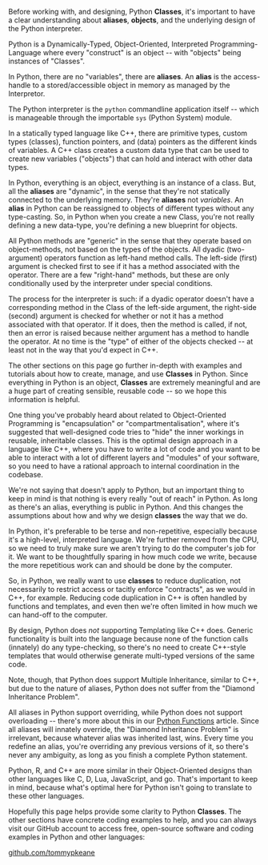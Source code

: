 Before working with, and designing, Python __Classes__, it's important to have a clear understanding about __aliases__, __objects__, and the underlying design of the Python interpreter.

Python is a Dynamically-Typed, Object-Oriented, Interpreted Programming-Language where every "construct" is an object -- with "objects" being instances of "Classes".

In Python, there are no "variables", there are __aliases__. An __alias__ is the access-handle to a stored/accessible object in memory as managed by the Interpretor.

The Python interpreter is the `python` commandline application itself -- which is manageable through the importable `sys` (Python System) module.

In a statically typed language like C++, there are primitive types, custom types (classes), function pointers, and (data) pointers as the different kinds of variables. A C++ class creates a custom data type that can be used to create new variables ("objects") that can hold and interact with other data types.

In Python, everything is an object, everything is an instance of a class. But, all the __aliases__ are "dynamic", in the sense that they're not statically connected to the underlying memory. They're __aliases__ not _variables_. An __alias__ in Python can be reassigned to objects of different types without any type-casting. So, in Python when you create a new Class, you're not really defining a new data-type, you're defining a new blueprint for objects.

All Python methods are "generic" in the sense that they operate based on object-methods, not based on the types of the objects. All dyadic (two-argument) operators function as left-hand method calls. The left-side (first) argument is checked first to see if it has a method associated with the operator. There are a few "right-hand" methods, but these are only conditionally used by the interpreter under special conditions.

The process for the interpreter is such: if a dyadic operator doesn't have a corresponding method in the Class of the left-side argument, the right-side (second) argument is checked for whether or not it has a method associated with that operator. If it does, then the method is called, if not, then an error is raised because neither argument has a method to handle the operator. At no time is the "type" of either of the objects checked -- at least not in the way that you'd expect in C++.

The other sections on this page go further in-depth with examples and tutorials about how to create, manage, and use __Classes__ in Python. Since everything in Python is an object, __Classes__ are extremely meaningful and are a huge part of creating sensible, reusable code -- so we hope this information is helpful.

One thing you've probably heard about related to Object-Oriented Programming is "encapsulation" or "compartmentalisation", where it's suggested that well-designed code tries to "hide" the inner workings in reusable, inheritable classes. This is the optimal design approach in a language like C++, where you have to write a lot of code and you want to be able to interact with a lot of different layers and "modules" of your software, so you need to have a rational approach to internal coordination in the codebase.

We're not saying that doesn't apply to Python, but an important thing to keep in mind is that nothing is every really "out of reach" in Python. As long as there's an alias, everything is public in Python. And this changes the assumptions about how and why we design __classes__ the way that we do.

In Python, it's preferable to be terse and non-repetitive, especially because it's a high-level, interpreted language. We're further removed from the CPU, so we need to truly make sure we aren't trying to do the computer's job for it. We want to be thoughtfully sparing in how much code we write, because the more repetitious work can and should be done by the computer.

So, in Python, we really want to use __classes__ to reduce duplication, not necessarily to restrict access or tacitly enforce "contracts", as we would in C++, for example. Reducing code duplication in C++ is often handled by functions and templates, and even then we're often limited in how much we can hand-off to the computer.

By design, Python does _not_ supporting Templating like C++ does. Generic functionality is built into the language because none of the function calls (innately) do any type-checking, so there's no need to create C++-style templates that would otherwise generate multi-typed versions of the same code.

Note, though, that Python does support Multiple Inheritance, similar to C++, but due to the nature of aliases, Python does not suffer from the "Diamond Inheritance Problem".

All aliases in Python support overriding, while Python does not support overloading -- there's more about this in our [Python Functions](/educational/python/functions) article. Since all aliases will innately override, the "Diamond Inheritance Problem" is irrelevant, because whatever alias was inherited last, wins. Every time you redefine an alias, you're overriding any previous versions of it, so there's never any ambiguity, as long as you finish a complete Python statement.

Python, R, and C++ are more similar in their Object-Oriented designs than other languages like C, D, Lua, JavaScript, and go. That's important to keep in mind, because what's optimal here for Python isn't going to translate to these other languages.

Hopefully this page helps provide some clarity to Python __Classes__. The other sections have concrete coding examples to help, and you can always visit our GitHub account to access free, open-source software and coding examples in Python and other languages:

[github.com/tommypkeane](https://github.com/tommypkeane)
